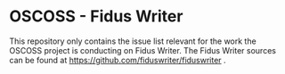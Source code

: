 OSCOSS - Fidus Writer
===========

This repository only contains the issue list relevant for the work the OSCOSS project is conducting on Fidus Writer. The Fidus Writer sources can be found at https://github.com/fiduswriter/fiduswriter .

